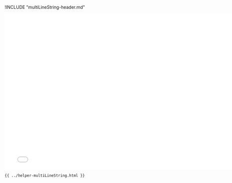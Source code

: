 !INCLUDE "multiLineString-header.md"

<iframe src="../../helper-multiLineString.html" width="770" height="500" frameBorder="0" seamless="seamless">
</iframe>

```html
{{ ../helper-multiLineString.html }}
```
